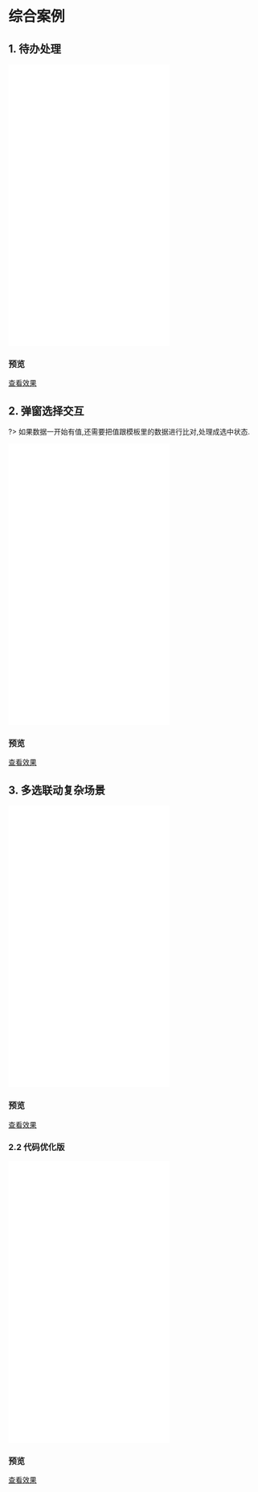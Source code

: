 
# 综合案例

## 1. 待办处理


<iframe width="320" height="560" src="//www.easybui.com/demo/#pages/store/case" allowfullscreen="allowfullscreen" frameborder="0"></iframe>

### 预览

<a href="http://www.easybui.com/demo/index.html#pages/store/case" target="_blank">查看效果</a>

## 2. 弹窗选择交互

?> 如果数据一开始有值,还需要把值跟模板里的数据进行比对,处理成选中状态.

<iframe width="320" height="560" src="//www.easybui.com/demo/#pages/store/choose.html" allowfullscreen="allowfullscreen" frameborder="0"></iframe>

### 预览

<a href="http://www.easybui.com/demo/index.html#pages/store/choose" target="_blank">查看效果</a>


## 3. 多选联动复杂场景

<iframe width="320" height="560" src="//www.easybui.com/demo/#pages/store/selectm_step1.html" allowfullscreen="allowfullscreen" frameborder="0"></iframe>

### 预览

<a href="http://www.easybui.com/demo/index.html#pages/store/selectm_step1.html" target="_blank">查看效果</a>


### 2.2 代码优化版


<iframe width="320" height="560" src="//www.easybui.com/demo/#pages/store/selectm.html" allowfullscreen="allowfullscreen" frameborder="0"></iframe>


### 预览

<a href="http://www.easybui.com/demo/index.html#pages/store/selectm.html" target="_blank">查看效果</a>

